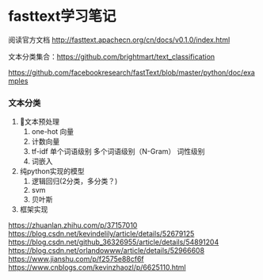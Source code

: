 # fasttext学习笔记

阅读官方文档
http://fasttext.apachecn.org/cn/docs/v0.1.0/index.html

文本分类集合：https://github.com/brightmart/text_classification

https://github.com/facebookresearch/fastText/blob/master/python/doc/examples

### 文本分类
1. 文本预处理
    1. one-hot 向量
    2. 计数向量
    2. tf-idf 
        单个词语级别
        多个词语级别（N-Gram）
        词性级别
    3. 词嵌入
2. 纯python实现的模型
    1. 逻辑回归(2分类，多分类？)
    2. svm
    3. 贝叶斯
3. 框架实现




https://zhuanlan.zhihu.com/p/37157010
https://blog.csdn.net/kevindelily/article/details/52679125
https://blog.csdn.net/github_36326955/article/details/54891204
https://blog.csdn.net/orlandowww/article/details/52966608
https://www.jianshu.com/p/f2575e88cf6f
https://www.cnblogs.com/kevinzhaozl/p/6625110.html
